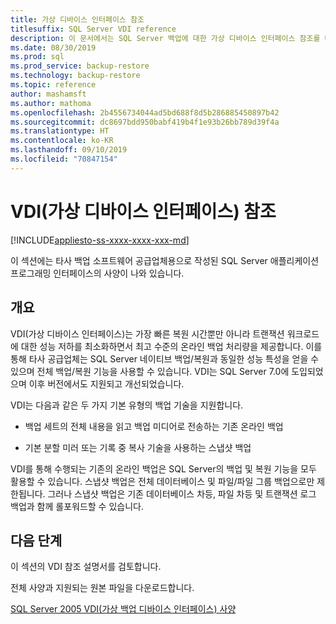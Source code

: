 ```yaml
---
title: 가상 디바이스 인터페이스 참조
titlesuffix: SQL Server VDI reference
description: 이 문서에서는 SQL Server 백업에 대한 가상 디바이스 인터페이스 참조를 대략적으로 설명합니다.
ms.date: 08/30/2019
ms.prod: sql
ms.prod_service: backup-restore
ms.technology: backup-restore
ms.topic: reference
author: mashamsft
ms.author: mathoma
ms.openlocfilehash: 2b4556734044ad5bd688f8d5b286885450897b42
ms.sourcegitcommit: dc8697bdd950babf419b4f1e93b26bb789d39f4a
ms.translationtype: HT
ms.contentlocale: ko-KR
ms.lasthandoff: 09/10/2019
ms.locfileid: "70847154"
---
```

# <a name="virtual-device-interface-vdi-reference"></a>VDI(가상 디바이스 인터페이스) 참조

[!INCLUDE[appliesto-ss-xxxx-xxxx-xxx-md](../../../includes/appliesto-ss-xxxx-xxxx-xxx-md.md)]

이 섹션에는 타사 백업 소프트웨어 공급업체용으로 작성된 SQL Server 애플리케이션 프로그래밍 인터페이스의 사양이 나와 있습니다.

## <a name="overview"></a>개요

VDI(가상 디바이스 인터페이스)는 가장 빠른 복원 시간뿐만 아니라 트랜잭션 워크로드에 대한 성능 저하를 최소화하면서 최고 수준의 온라인 백업 처리량을 제공합니다. 이를 통해 타사 공급업체는 SQL Server 네이티브 백업/복원과 동일한 성능 특성을 얻을 수 있으며 전체 백업/복원 기능을 사용할 수 있습니다. VDI는 SQL Server 7.0에 도입되었으며 이후 버전에서도 지원되고 개선되었습니다.

VDI는 다음과 같은 두 가지 기본 유형의 백업 기술을 지원합니다.

- 백업 세트의 전체 내용을 읽고 백업 미디어로 전송하는 기존 온라인 백업

- 기본 분할 미러 또는 기록 중 복사 기술을 사용하는 스냅샷 백업

VDI를 통해 수행되는 기존의 온라인 백업은 SQL Server의 백업 및 복원 기능을 모두 활용할 수 있습니다. 스냅샷 백업은 전체 데이터베이스 및 파일/파일 그룹 백업으로만 제한됩니다. 그러나 스냅샷 백업은 기존 데이터베이스 차등, 파일 차등 및 트랜잭션 로그 백업과 함께 롤포워드할 수 있습니다.

## <a name="next-steps"></a>다음 단계

이 섹션의 VDI 참조 설명서를 검토합니다.

전체 사양과 지원되는 원본 파일을 다운로드합니다.

[SQL Server 2005 VDI(가상 백업 디바이스 인터페이스) 사양](https://www.microsoft.com/download/details.aspx?id=17282)